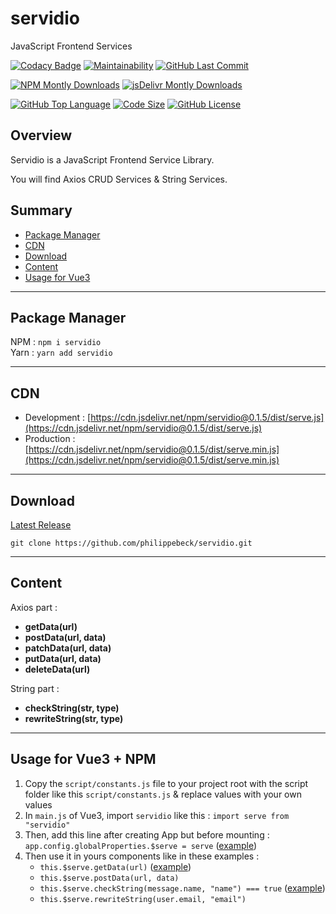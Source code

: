 # servidio

JavaScript Frontend Services

[![Codacy Badge](https://app.codacy.com/project/badge/Grade/b65b93fc3484479aa02c1891609e47e2)](https://www.codacy.com/gh/philippebeck/servidio/dashboard)
[![Maintainability](https://api.codeclimate.com/v1/badges/8ada4e929f6116145366/maintainability)](https://codeclimate.com/github/philippebeck/servidio/maintainability)
[![GitHub Last Commit](https://img.shields.io/github/last-commit/philippebeck/servidio.svg?label=Last+Commit)](https://github.com/philippebeck/servidio/commits/master)

[![NPM Montly Downloads](https://img.shields.io/npm/dm/servidio.svg?label=NPM+Downloads)](https://www.npmjs.com/package/servidio)
[![jsDelivr Montly Downloads](https://img.shields.io/jsdelivr/npm/hm/servidio.svg?label=JSDelivr+Downloads)](https://www.jsdelivr.com/package/npm/servidio)

[![GitHub Top Language](https://img.shields.io/github/languages/top/philippebeck/servidio.svg?label=JavaScript)](https://github.com/philippebeck/servidio)
[![Code Size](https://img.shields.io/github/languages/code-size/philippebeck/servidio.svg?label=Code+Size)](https://github.com/philippebeck/servidio/tree/master)
[![GitHub License](https://img.shields.io/github/license/philippebeck/servidio.svg?label=License)](https://github.com/philippebeck/servidio/blob/master/LICENSE.md)

## Overview

Servidio is a JavaScript Frontend Service Library.

You will find Axios CRUD Services & String Services.

## Summary

-   [Package Manager](#package-manager)  
-   [CDN](#CDN)  
-   [Download](#download)  
-   [Content](#content)  
-   [Usage for Vue3](#usage-for-vue3)  

---

## Package Manager

NPM : `npm i servidio`  
Yarn : `yarn add servidio`  

---

## CDN 

-   Development : [https://cdn.jsdelivr.net/npm/servidio@0.1.5/dist/serve.js](https://cdn.jsdelivr.net/npm/servidio@0.1.5/dist/serve.js)  
-   Production : [https://cdn.jsdelivr.net/npm/servidio@0.1.5/dist/serve.min.js](https://cdn.jsdelivr.net/npm/servidio@0.1.5/dist/serve.min.js)  

---

## Download

[Latest Release](https://github.com/philippebeck/servidio/releases)  

`git clone https://github.com/philippebeck/servidio.git`  
  
---

## Content

Axios part :  
-   **getData(url)**  
-   **postData(url, data)**  
-   **patchData(url, data)**  
-   **putData(url, data)**  
-   **deleteData(url)**

String part :  
-   **checkString(str, type)**  
-   **rewriteString(str, type)**  

---

## Usage for Vue3 + NPM

1.  Copy the `script/constants.js` file to your project root with the script folder like this `script/constants.js` & replace values with your own values
2.  In `main.js` of Vue3, import `servidio` like this : `import serve from "servidio"`
3.  Then, add this line after creating App but before mounting : `app.config.globalProperties.$serve = serve` ([example](https://github.com/philippebeck/links2code/blob/master/src/main.js))
4.  Then use it in yours components like in these examples : 
    -  `this.$serve.getData(url)` ([example](https://github.com/philippebeck/links2code/blob/master/src/views/HomeView.vue))  
    -  `this.$serve.postData(url, data)`  
    -  `this.$serve.checkString(message.name, "name") === true` ([example](https://github.com/philippebeck/links2code/blob/master/src/views/ContactView.vue))  
    -  `this.$serve.rewriteString(user.email, "email")`  
